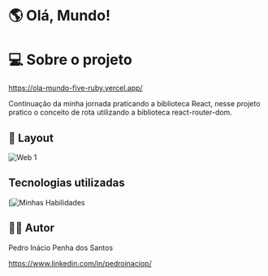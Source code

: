 # 🌎 Olá, Mundo!

# 💻 Sobre o projeto

https://ola-mundo-five-ruby.vercel.app/

Continuação da minha jornada praticando a biblioteca React, nesse projeto pratico o conceito de rota utilizando a biblioteca react-router-dom.

## 🎨 Layout 
![Web 1]()

## Tecnologias utilizadas
[![Minhas Habilidades]()

## 👨‍💻 Autor

Pedro Inácio Penha dos Santos

https://www.linkedin.com/in/pedroinaciop/
